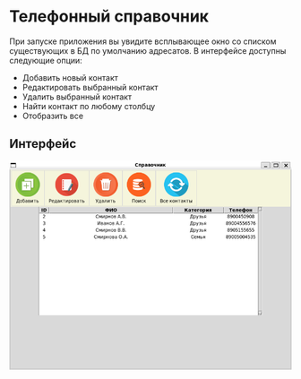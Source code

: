 # Телефонный справочник

При запуске приложения вы увидите всплывающее окно со списком существующих в БД по умолчанию адресатов. В интерфейсе доступны следующие опции:

* Добавить новый контакт
* Редактировать выбранный контакт
* Удалить выбранный контакт
* Найти контакт по любому столбцу
* Отобразить все

## Интерфейс
![](phone_book.png "Интерфейс приложения")